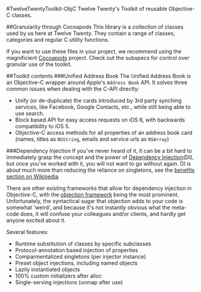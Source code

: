 #TwelveTwentyToolkit-ObjC
Twelve Twenty's Toolkit of reusable Objective-C classes.

##Granularity through Cocoapods
This library is a collection of classes used by us here at Twelve Twenty. They contain a range of classes, categories and regular C utility functions.

If you want to use these files in your project, we recommend using the magnificient [Cocoapods](http://cocoapods.org) project. Check out the subspecs for control over granular use of the toolkit.

##Toolkit contents
###Unified Address Book
The Unified Address Book is an Objective-C wrapper around Apple's `Address Book` API. It solves three common issues when dealing with the C-API directly:

+ Unify (or de-duplicate) the cards introduced by 3rd party synching services, like Facebook, Google Contacts, etc., while still being able to use search.
+ Block based API for easy access requests on iOS 6, with backwards compatibility to iOS 5.
+ Objective-C access methods for all properties of an address book card (names, titles as `NSString`, emails and service urls as `NSArray`)

###Dependency Injection
If you've never heard of it, it can be a bit hard to immediately grasp the concept and the power of [Dependency Injection](http://en.wikipedia.org/wiki/Dependency_injection#Highly_coupled_dependency)(DI), but once you've worked with it, you will not want to go without again. DI is about much more than reducing the reliance on singletons, see the [benefits section on Wikipedia](http://en.wikipedia.org/wiki/Dependency_injection#Benefits). 

There are other existing frameworks that allow for dependency injection in Objective-C, with the [objection framework](https://github.com/atomicobject/objection) being the most prominent. Unfortunately, the syntactical sugar that objection adds to your code is somewhat 'weird', and because it's not instantly obvious what the meta-code does, it will confuse your colleagues and/or clients, and hardly get anyone excited about it.

Several features:

+ Runtime substitution of classes by specific subclasses
+ Protocol-annotation based injection of properties
+ Comparmentalized singletons (per injector instance)
+ Preset object injections, including named objects
+ Lazily instantiated objects
+ 100% custom initializers after alloc
+ Single-serving injections (unmap after use)